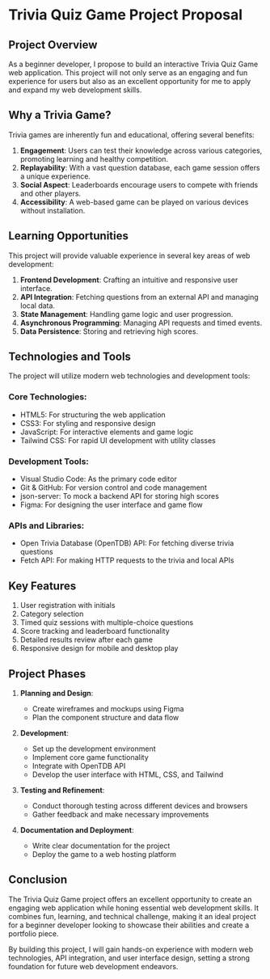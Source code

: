 # Trivia Quiz Game Project Proposal

## Project Overview

As a beginner developer, I propose to build an interactive Trivia Quiz Game web application. This project will not only serve as an engaging and fun experience for users but also as an excellent opportunity for me to apply and expand my web development skills.

## Why a Trivia Game?

Trivia games are inherently fun and educational, offering several benefits:

1. **Engagement**: Users can test their knowledge across various categories, promoting learning and healthy competition.
2. **Replayability**: With a vast question database, each game session offers a unique experience.
3. **Social Aspect**: Leaderboards encourage users to compete with friends and other players.
4. **Accessibility**: A web-based game can be played on various devices without installation.

## Learning Opportunities

This project will provide valuable experience in several key areas of web development:

1. **Frontend Development**: Crafting an intuitive and responsive user interface.
2. **API Integration**: Fetching questions from an external API and managing local data.
3. **State Management**: Handling game logic and user progression.
4. **Asynchronous Programming**: Managing API requests and timed events.
5. **Data Persistence**: Storing and retrieving high scores.

## Technologies and Tools

The project will utilize modern web technologies and development tools:

### Core Technologies:
- HTML5: For structuring the web application
- CSS3: For styling and responsive design
- JavaScript: For interactive elements and game logic
- Tailwind CSS: For rapid UI development with utility classes

### Development Tools:
- Visual Studio Code: As the primary code editor
- Git & GitHub: For version control and code management
- json-server: To mock a backend API for storing high scores
- Figma: For designing the user interface and game flow

### APIs and Libraries:
- Open Trivia Database (OpenTDB) API: For fetching diverse trivia questions
- Fetch API: For making HTTP requests to the trivia and local APIs

## Key Features

1. User registration with initials
2. Category selection
3. Timed quiz sessions with multiple-choice questions
4. Score tracking and leaderboard functionality
5. Detailed results review after each game
6. Responsive design for mobile and desktop play

## Project Phases

1. **Planning and Design**:
   - Create wireframes and mockups using Figma
   - Plan the component structure and data flow

2. **Development**:
   - Set up the development environment
   - Implement core game functionality
   - Integrate with OpenTDB API
   - Develop the user interface with HTML, CSS, and Tailwind

3. **Testing and Refinement**:
   - Conduct thorough testing across different devices and browsers
   - Gather feedback and make necessary improvements

4. **Documentation and Deployment**:
   - Write clear documentation for the project
   - Deploy the game to a web hosting platform

## Conclusion

The Trivia Quiz Game project offers an excellent opportunity to create an engaging web application while honing essential web development skills. It combines fun, learning, and technical challenge, making it an ideal project for a beginner developer looking to showcase their abilities and create a portfolio piece.

By building this project, I will gain hands-on experience with modern web technologies, API integration, and user interface design, setting a strong foundation for future web development endeavors.